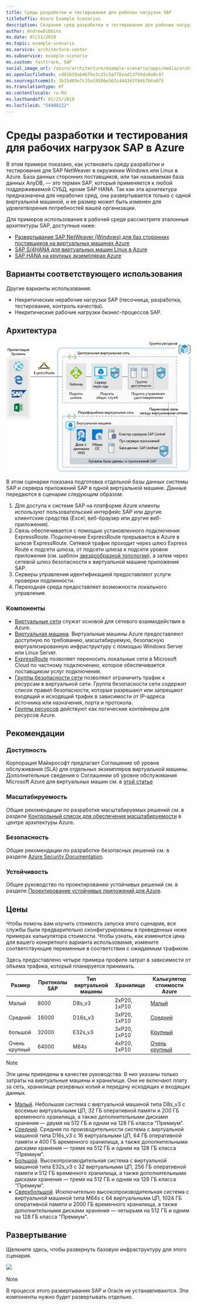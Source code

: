```yaml
---
title: Среды разработки и тестирования для рабочих нагрузок SAP
titleSuffix: Azure Example Scenarios
description: Создание сред разработки и тестирования для рабочих нагрузок SAP.
author: AndrewDibbins
ms.date: 07/11/2018
ms.topic: example-scenario
ms.service: architecture-center
ms.subservice: example-scenario
ms.custom: fasttrack, SAP
social_image_url: /azure/architecture/example-scenario/apps/media/architecture-sap-dev-test.png
ms.openlocfilehash: cd01639ab46fbe3c25c5a770ead13759da9a8c47
ms.sourcegitcommit: 3b15d65e7c35a19506e562c444343f8467b6a073
ms.translationtype: HT
ms.contentlocale: ru-RU
ms.lasthandoff: 01/25/2019
ms.locfileid: "54908222"
---
```

# <a name="devtest-environments-for-sap-workloads-on-azure"></a>Среды разработки и тестирования для рабочих нагрузок SAP в Azure

В этом примере показано, как установить среду разработки и тестирования для SAP NetWeaver в окружении Windows или Linux в Azure. База данных сторонних поставщиков, или так называемая база данных AnyDB, — это термин SAP, который применяется к любой поддерживаемой СУБД, кроме SAP HANA. Так как эта архитектура предназначена для нерабочих сред, она развертывается только с одной виртуальной машиной, и ее размер может быть изменен для удовлетворения потребностей вашей организации.

Для примеров использования в рабочей среде рассмотрите эталонные архитектуры SAP, доступные ниже:

- [Развертывание SAP NetWeaver (Windows) для баз сторонних поставщиков на виртуальных машинах Azure][sap-netweaver]
- [SAP S/4HANA для виртуальных машин Linux в Azure][sap-hana]
- [SAP HANA на крупных экземплярах Azure][sap-large]

## <a name="relevant-use-cases"></a>Варианты соответствующего использования

Другие варианты использования:

- Некритические нерабочие нагрузки SAP (песочница, разработка, тестирование, контроль качества).
- Некритические рабочие нагрузки бизнес-процессов SAP.

## <a name="architecture"></a>Архитектура

![Схема архитектуры для сред разработки и тестирования для рабочих нагрузок SAP](./media/architecture-sap-dev-test.png)

В этом сценарии показана подготовка отдельной базы данных системы SAP и сервера приложений SAP в одной виртуальной машине. Данные передаются в сценарии следующим образом:

1. Для доступа к системе SAP на платформе Azure клиенты используют пользовательский интерфейс SAP или другие клиентские средства (Excel, веб-браузер или другие веб-приложения).
2. Связь обеспечивается с помощью установленного подключения ExpressRoute. Подключение ExpressRoute прерывается в Azure в шлюзе ExpressRoute. Сетевой трафик проходит через шлюз Express Route к подсети шлюза, от подсети шлюза к подсети уровня приложения (см. шаблон [звездообразной топологии][hub-spoke]), а затем через сетевой шлюз безопасности к виртуальной машине приложения SAP.
3. Серверы управления идентификацией предоставляют услуги проверки подлинности.
4. Переходная среда предоставляет возможности локального управления.

### <a name="components"></a>Компоненты

- [Виртуальные сети](/azure/virtual-network/virtual-networks-overview) служат основой для сетевого взаимодействия в Azure.
- [Виртуальная машина](/azure/virtual-machines/windows/overview). Виртуальные машины Azure предоставляют доступную по требованию, масштабируемую, безопасную виртуализированную инфраструктуру с помощью Windows Server или Linux Server.
- [ExpressRoute](/azure/expressroute/expressroute-introduction) позволяет переносить локальные сети в Microsoft Cloud по частному подключению, которое обеспечивается поставщиком услуг подключения.
- [Группы безопасности сети](/azure/virtual-network/security-overview) позволяют ограничить трафик к ресурсам в виртуальной сети. Группа безопасности сети содержит список правил безопасности, которые разрешают или запрещают входящий и исходящий трафик в зависимости от IP-адреса источника или назначения, порта и протокола.
- [Группы ресурсов](/azure/azure-resource-manager/resource-group-overview#resource-groups) действуют как логические контейнеры для ресурсов Azure.

## <a name="considerations"></a>Рекомендации

### <a name="availability"></a>Доступность

Корпорация Майкрософт предлагает Соглашение об уровне обслуживания (SLA) для отдельных экземпляров виртуальной машины. Дополнительные сведения о Соглашении об уровне обслуживания Microsoft Azure для виртуальных машин см. в [этой статье](https://azure.microsoft.com/support/legal/sla/virtual-machines)

### <a name="scalability"></a>Масштабируемость

Общие рекомендации по разработке масштабируемых решений см. в разделе [Контрольный список для обеспечения масштабируемости][scalability] в центре архитектуры Azure.

### <a name="security"></a>Безопасность

Общие рекомендации по разработке безопасных решений см. в разделе [Azure Security Documentation][security].

### <a name="resiliency"></a>Устойчивость

Общее руководство по проектированию устойчивых решений см. в разделе [Проектирование устойчивых приложений для Azure][resiliency].

## <a name="pricing"></a>Цены

Чтобы помочь вам изучить стоимость запуска этого сценария, все службы были предварительно сконфигурированы в приведенных ниже примерах калькулятора стоимости. Чтобы узнать, как изменится цена для вашего конкретного варианта использования, измените соответствующие переменные в соответствии с ожидаемым трафиком.

Здесь предоставлено четыре примера профиля затрат в зависимости от объема трафика, который планируется принимать.

|Размер|Протоколы SAP|Тип виртуальной машины|Хранилище|Калькулятор стоимости Azure|
|----|----|-------|-------|---------------|
|Малый|8000|D8s_v3|2xP20, 1xP10|[Малый](https://azure.com/e/9d26b9612da9466bb7a800eab56e71d1)|
|Средний|16000|D16s_v3|3xP20, 1xP10|[Средний](https://azure.com/e/465bd07047d148baab032b2f461550cd)|
большой|32000|E32s_v3|3xP20, 1xP10|[Крупный](https://azure.com/e/ada2e849d68b41c3839cc976000c6931)|
Очень крупный|64000|M64s|4xP20, 1xP10|[Очень крупный](https://azure.com/e/975fb58a965c4fbbb54c5c9179c61cef)|

> [!NOTE]
> Эти цены приведены в качестве руководства. В них указаны только затраты на виртуальные машины и хранилище. Они не включают плату за сеть, хранилище резервных копий и передачу исходящих и входящих данных.

- [Малый](https://azure.com/e/9d26b9612da9466bb7a800eab56e71d1). Небольшая система с виртуальной машиной типа D8s_v3 с восемью виртуальными ЦП, 32 ГБ оперативной памяти и 200 ГБ временного хранилища, а также дополнительными дисками хранения — двумя на 512 ГБ и одним на 128 ГБ класса "Премиум".
- [Средний](https://azure.com/e/465bd07047d148baab032b2f461550cd). Средняя по производительности система с виртуальной машиной типа D16s_v3 с 16 виртуальными ЦП, 64 ГБ оперативной памяти и 400 ГБ временного хранилища, а также дополнительными дисками хранения — тремя на 512 ГБ и одним на 128 ГБ класса "Премиум".
- [Большой](https://azure.com/e/ada2e849d68b41c3839cc976000c6931). Высокопроизводительная система с виртуальной машиной типа E32s_v3 с 32 виртуальными ЦП, 256 ГБ оперативной памяти и 512 ГБ временного хранилища, а также дополнительными дисками хранения — тремя на 512 ГБ и одним на 128 ГБ класса "Премиум".
- [Сверхбольшой](https://azure.com/e/975fb58a965c4fbbb54c5c9179c61cef). Исключительно высокопроизводительная система с виртуальной машиной типа M64s с 64 виртуальными ЦП, 1024 ГБ оперативной памяти и 2000 ГБ временного хранилища, а также дополнительными дисками хранения — четырьмя на 512 ГБ и одним на 128 ГБ класса "Премиум".

## <a name="deployment"></a>Развертывание

Щелкните здесь, чтобы развернуть базовую инфраструктуру для этого сценария.

<!-- markdownlint-disable MD033 -->

<a href="https://portal.azure.com/#create/Microsoft.Template/uri/https%3A%2F%2Fraw.githubusercontent.com%2Fmspnp%2Fsolution-architectures%2Fmaster%2Fapps%2Fsap-2tier%2Fazuredeploy.json" target="_blank">
    <img src="https://azuredeploy.net/deploybutton.png"/>
</a>

<!-- markdownlint-enable MD033 -->

> [!NOTE]
> В процессе этого развертывания SAP и Oracle не устанавливаются. Эти компоненты нужно будет развертывать отдельно.

<!-- links -->
[resiliency]: /azure/architecture/resiliency/
[security]: /azure/security/
[scalability]: /azure/architecture/checklist/scalability
[sap-netweaver]: /azure/architecture/reference-architectures/sap/sap-netweaver
[sap-hana]: /azure/architecture/reference-architectures/sap/sap-s4hana
[sap-large]: /azure/architecture/reference-architectures/sap/hana-large-instances
[hub-spoke]: /azure/architecture/reference-architectures/hybrid-networking/hub-spoke

